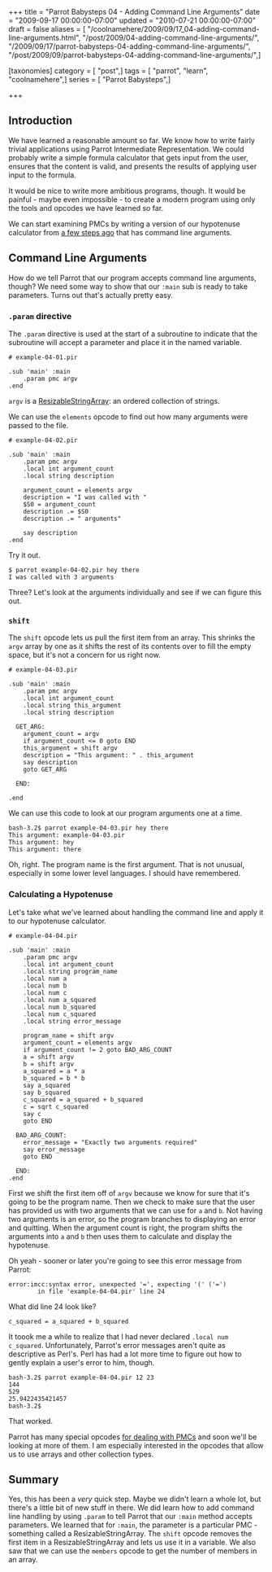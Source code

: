 +++
title = "Parrot Babysteps 04 - Adding Command Line Arguments"
date = "2009-09-17 00:00:00-07:00"
updated = "2010-07-21 00:00:00-07:00"
draft = false
aliases = [ "/coolnamehere/2009/09/17_04-adding-command-line-arguments.html", "/post/2009/04-adding-command-line-arguments/", "/2009/09/17/parrot-babysteps-04-adding-command-line-arguments/", "/post/2009/09/parrot-babysteps-04-adding-command-line-arguments/",]

[taxonomies]
category = [ "post",]
tags = [ "parrot", "learn", "coolnamehere",]
series = [ "Parrot Babysteps",]

+++

## Introduction

We have learned a reasonable amount so far.
We know how to write fairly trivial applications using Parrot
Intermediate Representation. We could probably write a simple formula
calculator that gets input from the user, ensures that the content is valid,
and presents the results of applying user input to the formula.

It would be nice to write more ambitious programs, though. It would be
painful - maybe even impossible - to create a modern program using only
the tools and opcodes we have learned so far.

[a few steps ago]: /post/2009/07/parrot-babysteps-02-variables-and-types

We can start examining PMCs by writing a version of our hypotenuse calculator
from [a few steps ago][] that has command line
arguments.

## Command Line Arguments

How do we tell Parrot that our program accepts command line arguments, though?
We need some way to show that our `:main` sub is ready to take parameters.
Turns out that's actually pretty easy.

### `.param` directive

The `.param` directive is used at the start of a subroutine to indicate
that the subroutine will accept a parameter and place it in the named
variable.

    # example-04-01.pir

    .sub 'main' :main
        .param pmc argv
    .end

`argv` is a [ResizableStringArray](http://docs.parrot.org/parrot/latest/html/src/pmc/resizablestringarray.pmc.html):
an ordered collection of strings.

We can use the `elements` opcode to find out how many arguments were passed to the file.

    # example-04-02.pir

    .sub 'main' :main
        .param pmc argv
        .local int argument_count
        .local string description

        argument_count = elements argv
        description = "I was called with "
        $S0 = argument_count
        description .= $S0
        description .= " arguments"

        say description
    .end

Try it out.

    $ parrot example-04-02.pir hey there
    I was called with 3 arguments

Three? Let's look at the arguments individually and see if we can figure this out.

### `shift`

The `shift` opcode lets us pull the first item from an array. This shrinks
the `argv` array by one as it shifts the rest of its contents over to fill
the empty space, but it's not a concern for us right now.

    # example-04-03.pir

    .sub 'main' :main
        .param pmc argv
        .local int argument_count
        .local string this_argument
        .local string description

      GET_ARG:
        argument_count = argv
        if argument_count <= 0 goto END
        this_argument = shift argv
        description = "This argument: " . this_argument
        say description
        goto GET_ARG

      END:

    .end

We can use this code to look at our program arguments one at a time.

    bash-3.2$ parrot example-04-03.pir hey there
    This argument: example-04-03.pir
    This argument: hey
    This argument: there

Oh, right. The program name is the first argument. That is not unusual,
especially in some lower level languages. I should have remembered.

### Calculating a Hypotenuse

Let's take what we've learned about handling the command line and apply it to
our hypotenuse calculator.

    # example-04-04.pir

    .sub 'main' :main
        .param pmc argv
        .local int argument_count
        .local string program_name
        .local num a
        .local num b
        .local num c
        .local num a_squared
        .local num b_squared
        .local num c_squared
        .local string error_message

        program_name = shift argv
        argument_count = elements argv
        if argument_count != 2 goto BAD_ARG_COUNT
        a = shift argv
        b = shift argv
        a_squared = a * a
        b_squared = b * b
        say a_squared
        say b_squared
        c_squared = a_squared + b_squared
        c = sqrt c_squared
        say c
        goto END

      BAD_ARG_COUNT:
        error_message = "Exactly two arguments required"
        say error_message
        goto END

      END:
    .end

First we shift the first item off of `argv` because we know for sure that it's
going to be the program name. Then we check to make sure that the user has
provided us with two arguments that we can use for `a` and `b`. Not having two
arguments is an error, so the program branches to displaying an error and 
quitting. When the argument count is right, the program shifts the 
arguments into `a` and `b` then uses them to calculate and display the 
hypotenuse.

Oh yeah - sooner or later you're going to see this error message from Parrot:

    error:imcc:syntax error, unexpected '=', expecting '(' ('=')
            in file 'example-04-04.pir' line 24

What did line 24 look like?

    c_squared = a_squared + b_squared

It toook me a while to realize that I had never
declared `.local num c_squared`. Unfortunately, Parrot's error messages aren't
quite as descriptive as Perl's. Perl has had a lot more time to figure out how
to gently explain a user's error to him, though.

    bash-3.2$ parrot example-04-04.pir 12 23
    144
    529
    25.9422435421457
    bash-3.2$

That worked. 
    
Parrot has many special opcodes [for dealing with 
PMCs](http://docs.parrot.org/parrot/latest/html/src/ops/pmc.ops.html) and soon we'll
be looking at more of them. I am especially interested in the opcodes that allow
us to use arrays and other collection types.

## Summary

Yes, this has been a *very* quick step. Maybe we didn't learn a whole lot, 
but there's a little bit of new stuff in there. We
did learn how to add command line handling by using `.param` to tell Parrot that
our `:main` method accepts parameters. We learned that for `:main`, the parameter
is a particular PMC - something called a ResizableStringArray. The `shift` opcode
removes the first item in a ResizableStringArray and lets us use it in a variable.
We also saw that we can use the `members` opcode to get the number of members in
an array.